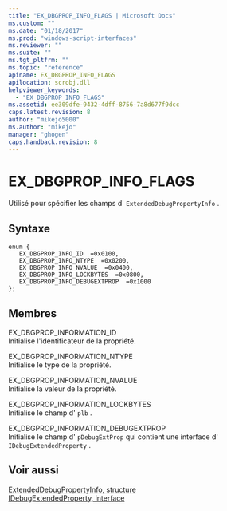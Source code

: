 ```yaml
---
title: "EX_DBGPROP_INFO_FLAGS | Microsoft Docs"
ms.custom: ""
ms.date: "01/18/2017"
ms.prod: "windows-script-interfaces"
ms.reviewer: ""
ms.suite: ""
ms.tgt_pltfrm: ""
ms.topic: "reference"
apiname: EX_DBGPROP_INFO_FLAGS
apilocation: scrobj.dll
helpviewer_keywords: 
  - "EX_DBGPROP_INFO_FLAGS"
ms.assetid: ee309dfe-9432-4dff-8756-7a8d677f9dcc
caps.latest.revision: 8
author: "mikejo5000"
ms.author: "mikejo"
manager: "ghogen"
caps.handback.revision: 8
---
```

# EX_DBGPROP_INFO_FLAGS
Utilisé pour spécifier les champs d' `ExtendedDebugPropertyInfo` .  
  
## Syntaxe  
  
```  
enum {  
   EX_DBGPROP_INFO_ID  =0x0100,  
   EX_DBGPROP_INFO_NTYPE  =0x0200,  
   EX_DBGPROP_INFO_NVALUE  =0x0400,  
   EX_DBGPROP_INFO_LOCKBYTES  =0x0800,  
   EX_DBGPROP_INFO_DEBUGEXTPROP  =0x1000  
};  
```  
  
## Membres  
 EX\_DBGPROP\_INFORMATION\_ID  
 Initialise l'identificateur de la propriété.  
  
 EX\_DBGPROP\_INFORMATION\_NTYPE  
 Initialise le type de la propriété.  
  
 EX\_DBGPROP\_INFORMATION\_NVALUE  
 Initialise la valeur de la propriété.  
  
 EX\_DBGPROP\_INFORMATION\_LOCKBYTES  
 Initialise le champ d' `plb` .  
  
 EX\_DBGPROP\_INFORMATION\_DEBUGEXTPROP  
 Initialise le champ d' `pDebugExtProp` qui contient une interface d' `IDebugExtendedProperty` .  
  
## Voir aussi  
 [ExtendedDebugPropertyInfo, structure](../../winscript/reference/extendeddebugpropertyinfo-structure.md)   
 [IDebugExtendedProperty, interface](../../winscript/reference/idebugextendedproperty-interface.md)
